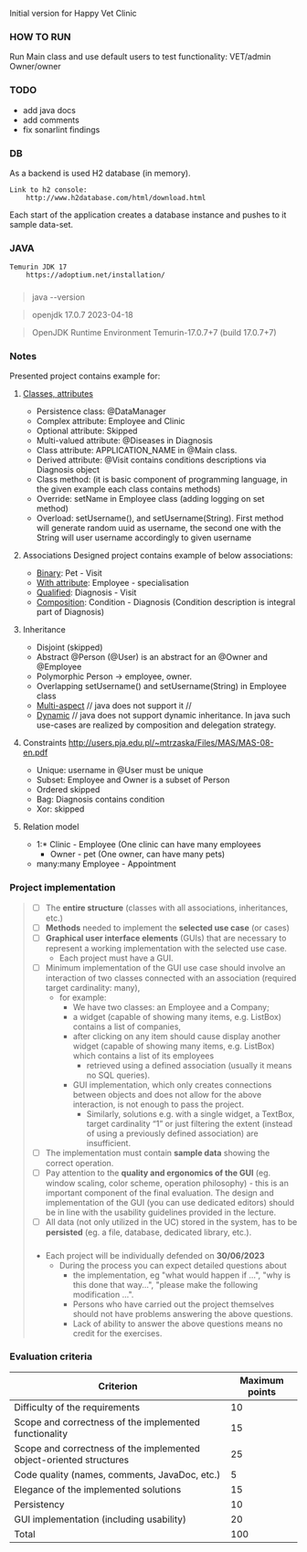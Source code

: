 Initial version for Happy Vet Clinic

### HOW TO RUN
Run Main class and use default users to test functionality:
VET/admin
Owner/owner

### TODO
- add java docs
- add comments
- fix sonarlint findings

### DB
As a backend is used H2 database (in memory).

    Link to h2 console:
        http://www.h2database.com/html/download.html
Each start of the application creates a database instance and pushes to it sample data-set.

### JAVA 
    Temurin JDK 17
        https://adoptium.net/installation/
###
> java --version

> openjdk 17.0.7 2023-04-18

> OpenJDK Runtime Environment Temurin-17.0.7+7 (build 17.0.7+7)

### Notes 

Presented project contains example for:

1. [Classes, attributes](https://www.javatpoint.com/attributes-in-dbms)
    - Persistence class: @DataManager
    - Complex attribute: Employee and Clinic
    - Optional attribute: Skipped
    - Multi-valued attribute: @Diseases in Diagnosis
    - Class attribute: APPLICATION_NAME in @Main class.
    - Derived attribute: @Visit contains conditions descriptions via Diagnosis object
    - Class method: (it is basic component of programming language, in the given example each class contains methods)
    - Override: setName in Employee class (adding logging on set method)
    - Overload: setUsername(), and setUsername(String). First method will generate random uuid as username, the second one with the String will user username accordingly to given username


2. Associations
Designed project contains example of below associations:
    - [Binary](https://vertabelo.com/blog/n-ary-relationship-types/): Pet - Visit  
    - [With attribute](https://bellekens.com/2011/08/10/uml-best-practice-attribute-or-association/): Employee - specialisation
    - [Qualified](https://www.informit.com/articles/article.aspx?p=1398623&seqNum=16): Diagnosis - Visit 
    - [Composition](https://www.visual-paradigm.com/guide/uml-unified-modeling-language/uml-aggregation-vs-composition/): Condition - Diagnosis (Condition description is integral part of Diagnosis)

3. Inheritance
    - Disjoint (skipped)
    - Abstract @Person (@User) is an abstract for an @Owner and @Employee
    - Polymorphic Person -> employee, owner. 
    - Overlapping  setUsername() and setUsername(String) in Employee class
    - [Multi-aspect](https://www.geeksforgeeks.org/java-and-multiple-inheritance/) // java does not support it // 
    - [Dynamic](https://stackoverflow.com/questions/36685181/dynamic-inheritance-in-java) // java does not support dynamic inheritance. In java such use-cases are realized by composition and delegation strategy.

4. Constraints
   http://users.pja.edu.pl/~mtrzaska/Files/MAS/MAS-08-en.pdf
    - Unique: username in @User must be unique
    - Subset: Employee and Owner is a subset of Person
    - Ordered skipped
    - Bag: Diagnosis contains condition
    - Xor: skipped

5. Relation model
    - 1:*  Clinic - Employee (One clinic can have many employees
       - Owner - pet (One owner, can have many pets)
    - many:many Employee - Appointment

### Project implementation
> - [ ] The **entire structure** (classes with all associations, inheritances, etc.)
> - [ ] **Methods** needed to implement the **selected use case** (or cases)
> - [ ] **Graphical user interface elements** (GUIs) that are necessary to represent a working implementation with the selected use case. 
>   - Each project must have a GUI.
> - [ ] Minimum implementation of the GUI use case should involve an interaction of two classes connected with an association (required target cardinality: many), 
>   - for example: 
>     -  We have two classes: an Employee and a Company; 
>     - a widget (capable of showing many items, e.g. ListBox) contains a list of companies, 
>     - after clicking on any item should cause display another widget (capable of showing many items, e.g. ListBox) which contains a list of its employees 
>       - retrieved using a defined association (usually it means no SQL queries). 
>     - GUI implementation, which only creates connections between objects and does not allow for the above interaction, is not enough to pass the project. 
>       - Similarly, solutions e.g. with a single widget, a TextBox, target cardinality “1” or just filtering the extent (instead of using a previously defined association) are insufficient.
> - [ ] The implementation must contain **sample data** showing the correct operation.
> - [ ] Pay attention to the **quality and ergonomics of the GUI** (eg. window scaling, color scheme, operation philosophy) - this is an important component of the final evaluation. The design and implementation of the GUI (you can use dedicated editors) should be in line with the usability guidelines provided in the lecture.
> - [ ] All data (not only utilized in the UC) stored in the system, has to be **persisted** (eg. a file, database, dedicated library, etc.).
> #####
> - Each project will be individually defended on **30/06/2023** 
>   - During the process you can expect detailed questions about 
>     - the implementation, eg "what would happen if ...", "why is this done that way...", "please make the following modification ...". 
>     - Persons who have carried out the project themselves should not have problems answering the above questions. 
>     - Lack of ability to answer the above questions means no credit for the exercises.

### Evaluation criteria

| Criterion                                                           | Maximum points |
|---------------------------------------------------------------------|----------------|
| Difficulty of the requirements                                      | 10             |
| Scope and correctness of the implemented functionality              | 15             |
| Scope and correctness of the implemented object-oriented structures | 25             |
| Code quality (names, comments, JavaDoc, etc.) | 5              |
| Elegance of the implemented solutions                               | 15             |
| Persistency                                                         | 	10            |                             
| GUI implementation (including usability)                            | 20             |
| Total                                                               | 100            |